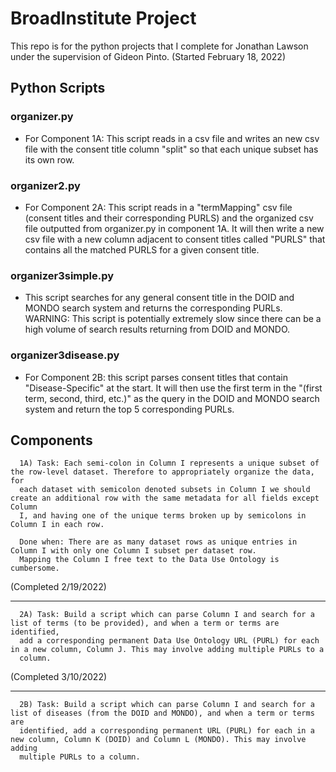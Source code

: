 # BroadInstitute Project

This repo is for the python projects that I complete for Jonathan Lawson under the supervision of Gideon Pinto. (Started February 18, 2022)

## Python Scripts
### organizer.py
- For Component 1A: This script reads in a csv file and writes an new csv file with the consent title column "split" so that each unique subset has its own row.

### organizer2.py
- For Component 2A: This script reads in a "termMapping" csv file (consent titles and their corresponding PURLS) and the organized csv file outputted from organizer.py in component 1A. It will then write a new csv file with a new column adjacent to consent titles called "PURLS" that contains all the matched PURLS for a given consent title.

### organizer3simple.py
- This script searches for any general consent title in the DOID and MONDO search system and returns the corresponding PURLs. WARNING: This script is potentially extremely slow since there can be a high volume of search results returning from DOID and MONDO. 

### organizer3disease.py
- For Component 2B: this script parses consent titles that contain "Disease-Specific" at the start. It will then use the first term in the 
"(first term, second, third, etc.)" as the query in the DOID and MONDO search system and return the top 5 corresponding PURLs.

## Components

      1A) Task: Each semi-colon in Column I represents a unique subset of the row-level dataset. Therefore to appropriately organize the data, for
      each dataset with semicolon denoted subsets in Column I we should create an additional row with the same metadata for all fields except Column
      I, and having one of the unique terms broken up by semicolons in Column I in each row.

      Done when: There are as many dataset rows as unique entries in Column I with only one Column I subset per dataset row. 
      Mapping the Column I free text to the Data Use Ontology is cumbersome.

(Completed 2/19/2022)

---

      2A) Task: Build a script which can parse Column I and search for a list of terms (to be provided), and when a term or terms are identified,
      add a corresponding permanent Data Use Ontology URL (PURL) for each in a new column, Column J. This may involve adding multiple PURLs to a
      column.

(Completed 3/10/2022)

---

      2B) Task: Build a script which can parse Column I and search for a list of diseases (from the DOID and MONDO), and when a term or terms are
      identified, add a corresponding permanent URL (PURL) for each in a new column, Column K (DOID) and Column L (MONDO). This may involve adding
      multiple PURLs to a column.

